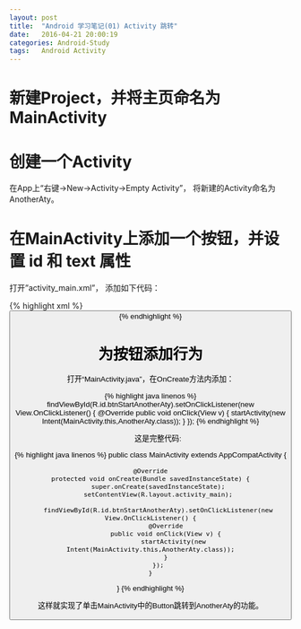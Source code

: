 ```yaml
---
layout: post
title:  "Android 学习笔记(01) Activity 跳转"
date:   2016-04-21 20:00:19
categories: Android-Study
tags:	Android Activity
---
```


# 新建Project，并将主页命名为MainActivity

# 创建一个Activity

在App上“右键->New->Activity->Empty Activity”， 将新建的Activity命名为AnotherAty。

# 在MainActivity上添加一个按钮，并设置 id 和 text 属性

打开”activity_main.xml”， 添加如下代码：

{% highlight xml %}
<Button
android:layout_width="wrap_content"
android:layout_height="wrap_content"
android:text="Another Activity"
android:id="@+id/btnStartAnotherAty"
android:layout_below="@+id/textView"
android:layout_alignParentLeft="true"
android:layout_alignParentStart="true" />
{% endhighlight %}

# 为按钮添加行为

打开“MainActivity.java”，在OnCreate方法内添加：

{% highlight java linenos %}
findViewById(R.id.btnStartAnotherAty).setOnClickListener(new View.OnClickListener() {
            @Override
            public void onClick(View v) {
                startActivity(new Intent(MainActivity.this,AnotherAty.class));
            }
});
{% endhighlight %}

　　这是完整代码:

{% highlight java linenos %}
public class MainActivity extends AppCompatActivity {

    @Override
    protected void onCreate(Bundle savedInstanceState) {
        super.onCreate(savedInstanceState);
        setContentView(R.layout.activity_main);

        findViewById(R.id.btnStartAnotherAty).setOnClickListener(new View.OnClickListener() {
            @Override
            public void onClick(View v) {
                startActivity(new Intent(MainActivity.this,AnotherAty.class));
            }
        });
    }
}
{% endhighlight %}

这样就实现了单击MainActivity中的Button跳转到AnotherAty的功能。

